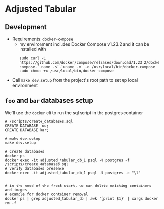 # Adjusted Tabular

## Development

- Requirements: `docker-compose`
  - my environment includes Docker Compose v1.23.2 and it can be installed with
      ```
      sudo curl -L https://github.com/docker/compose/releases/download/1.23.2/docker-compose-`uname -s`-`uname -m` -o /usr/local/bin/docker-compose
      sudo chmod +x /usr/local/bin/docker-compose
      ```
- Call `make dev.setup` from the project's root path to set up local environment


## `foo` and `bar` databases setup

We'll use the `docker` cli to run the sql script in the postgres container.

```
# /scripts/create_databases.sql
CREATE DATABASE foo;
CREATE DATABASE bar;

# make dev.setup
make dev.setup

# create databases
docker ps
docker exec -it adjusted_tabular_db_1 psql -U postgres -f /scripts/create_databases.sql
# verify databases presence
docker exec -it adjusted_tabular_db_1 psql -U postgres -c "\l"


# in the need of the fresh start, we can delete existing containers and images
# example for docker container removal
docker ps | grep adjusted_tabular_db | awk '{print $1}' | xargs docker rm -f
```
